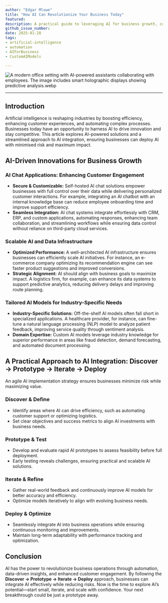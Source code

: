 ```yaml
---
author: "Edgar Mlowe"
title: "How AI Can Revolutionize Your Business Today"
featured:
description: A practical guide to leveraging AI for business growth, covering AI-driven chat applications, scalable data infrastructure, and custom AI models.
github_issue_number: 
date: 2025-01-28
tags:
- artificial-intelligence
- automation
- AIForBusiness
- CustomAIModels

---
```


![A modern office setting with AI-powered assistants collaborating with employees. The image includes smart holographic displays showing predictive analysis.webp](/blog/2025/02/how-ai-can-revolutionize-your-business-today/modern-office-setting-with-AI-powered-assistants-collaborating-with-employees.webp)

<!-- Photo was generated using chatgpt by Edgar Mlowe, 2025-02-04 -->


---

## Introduction

Artificial intelligence is reshaping industries by boosting efficiency, enhancing customer experiences, and automating complex processes. Businesses today have an opportunity to harness AI to drive innovation and stay competitive. This article explores AI-powered solutions and a streamlined approach to AI integration, ensuring businesses can deploy AI with minimised risk and maximum impact.

## AI-Driven Innovations for Business Growth

### AI Chat Applications: Enhancing Customer Engagement

- **Secure & Customizable:** Self-hosted AI chat solutions empower businesses with full control over their data while delivering personalized customer interactions. For example, integrating an AI chatbot with an internal knowledge base can reduce employee onboarding time and improve support efficiency.
- **Seamless Integration:** AI chat systems integrate effortlessly with CRM, ERP, and custom applications, automating responses, enhancing team collaboration, and streamlining workflows while ensuring data control without reliance on third-party cloud services.

### Scalable AI and Data Infrastructure

- **Optimized Performance:** A well-architected AI infrastructure ensures businesses can efficiently scale AI initiatives. For instance, an e-commerce company optimizing its recommendation engine can see faster product suggestions and improved conversions.
- **Strategic Alignment:** AI should align with business goals to maximize impact. A logistics firm, for example, can enhance its data systems to support predictive analytics, reducing delivery delays and improving route planning.

### Tailored AI Models for Industry-Specific Needs

- **Industry-Specific Solutions:** Off-the-shelf AI models often fall short in specialized applications. A healthcare provider, for instance, can fine-tune a natural language processing (NLP) model to analyze patient feedback, improving service quality through sentiment analysis.
- **Domain Expertise:** Custom AI models leverage industry knowledge for superior performance in areas like fraud detection, demand forecasting, and automated document processing.

## A Practical Approach to AI Integration: Discover → Prototype → Iterate → Deploy

An agile AI implementation strategy ensures businesses minimize risk while maximizing value.

### Discover & Define

- Identify areas where AI can drive efficiency, such as automating customer support or optimizing logistics.
- Set clear objectives and success metrics to align AI investments with business needs.

### Prototype & Test

- Develop and evaluate rapid AI prototypes to assess feasibility before full deployment.
- Early testing reveals challenges, ensuring practical and scalable AI solutions.

### Iterate & Refine

- Gather real-world feedback and continuously improve AI models for better accuracy and efficiency.
- Optimize models iteratively to align with evolving business needs.

### Deploy & Optimize

- Seamlessly integrate AI into business operations while ensuring continuous monitoring and improvements.
- Maintain long-term adaptability with performance tracking and optimization.

## Conclusion

AI has the power to revolutionize business operations through automation, data-driven insights, and enhanced customer engagement. By following the **Discover → Prototype → Iterate → Deploy** approach, businesses can integrate AI effectively while reducing risks. Now is the time to explore AI’s potential—start small, iterate, and scale with confidence. Your next breakthrough could be just a prototype away.

